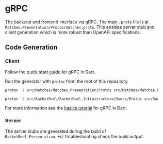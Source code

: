 # gRPC

The backend and frontend interface via gRPC. The main `.proto` file is at `Matches.Presentation/Protos/matches.proto`. This enables server stub and client generation which is more robust than OpenAPI specifications.

## Code Generation

### Client

Follow the [quick start guide](https://grpc.io/docs/languages/dart/quickstart/) for gRPC in Dart.

Run the generator with `protoc` from the root of this repository.

```sh
protoc -I src/Matches/Matches.Presentation/Protos src/Matches/Matches.Presentation/Protos/matches.proto --dart_out=grpc:src/racketreel_mobile/lib/client google/protobuf/timestamp.proto google/protobuf/duration.proto
```

```sh
protoc -I src/RacketReel/RacketReel.Infrastructure/Users/Protos src/RacketReel/RacketReel.Infrastructure/Users/Protos/users.proto --dart_out=grpc:src/racketreel_mobile/lib/client
```

For more information see the [basics tutorial](https://grpc.io/docs/languages/dart/basics/) for gRPC in Dart.

### Server

The server stubs are generated during the build of `RacketReel.Presentation`. For troubleshooting check the build output.